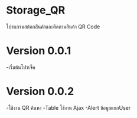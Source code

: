 # Storage_QR
โปรแกรมสต้อกสินค้าและติดตามสินค้า QR Code 
# Version 0.0.1 
-เริ่มต้นโปรเจ็ค
# Version 0.0.2 
-ใช้งาน QR ค้นหา 
-Table ใช้งาน Ajax
-Alert ข้อมูลแยกUser
